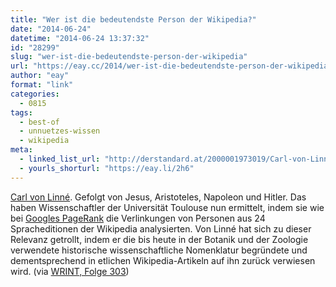 ```yaml
---
title: "Wer ist die bedeutendste Person der Wikipedia?"
date: "2014-06-24"
datetime: "2014-06-24 13:37:32"
id: "28299"
slug: "wer-ist-die-bedeutendste-person-der-wikipedia"
url: "https://eay.cc/2014/wer-ist-die-bedeutendste-person-der-wikipedia/"
author: "eay"
format: "link"
categories:
  - 0815
tags:
  - best-of
  - unnuetzes-wissen
  - wikipedia
meta:
  - linked_list_url: "http://derstandard.at/2000001973019/Carl-von-Linne-vor-Jesus"
  - yourls_shorturl: "https://eay.li/2h6"
---
```


[Carl von Linné](https://de.wikipedia.org/wiki/Carl_von_Linn%C3%A9). Gefolgt von Jesus, Aristoteles, Napoleon und Hitler. Das haben Wissenschaftler der Universität Toulouse nun ermittelt, indem sie wie bei [Googles PageRank](//eay.cc/2014/larry-page-ueber-die-herkunft-des-pagerank/) die Verlinkungen von Personen aus 24 Spracheditionen der Wikipedia analysierten. Von Linné hat sich zu dieser Relevanz getrollt, indem er die bis heute in der Botanik und der Zoologie verwendete historische wissenschaftliche Nomenklatur begründete und dementsprechend in etlichen Wikipedia-Artikeln auf ihn zurück verwiesen wird. (via [WRINT, Folge 303](http://www.wrint.de/2014/06/21/wr303-kampfkartoffeln/))
